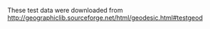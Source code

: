 These test data were downloaded from http://geographiclib.sourceforge.net/html/geodesic.html#testgeod